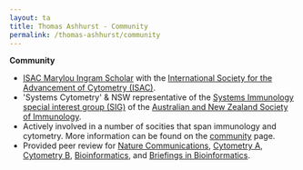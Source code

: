 ```yaml
---
layout: ta
title: Thomas Ashhurst - Community
permalink: /thomas-ashhurst/community
---
```


**Community**

- [ISAC Marylou Ingram Scholar](https://isac-net.org/page/Marylou-Ingram-Scholars) with the [International Society for the Advancement of Cytometry (ISAC)](https://isac-net.org/).
- 'Systems Cytometry' & NSW representative of the [Systems Immunology special interest group (SIG)](https://www.immunology.org.au/asi-programs-and-opportunities/special-interest-groups/systems-immunology/) of the [Australian and New Zealand Society of Immunology](https://www.immunology.org.au/).
- Actively involved in a number of socities that span immunology and cytometry. More information can be found on the [community](https://tomashhurst.github.io/community/) page.
- Provided peer review for [Nature Communications](https://www.nature.com/ncomms/), [Cytometry A](https://onlinelibrary.wiley.com/journal/15524930), [Cytometry B](https://onlinelibrary.wiley.com/journal/15524957), [Bioinformatics](https://academic.oup.com/bioinformatics), and [Briefings in Bioinformatics](https://academic.oup.com/bib).
